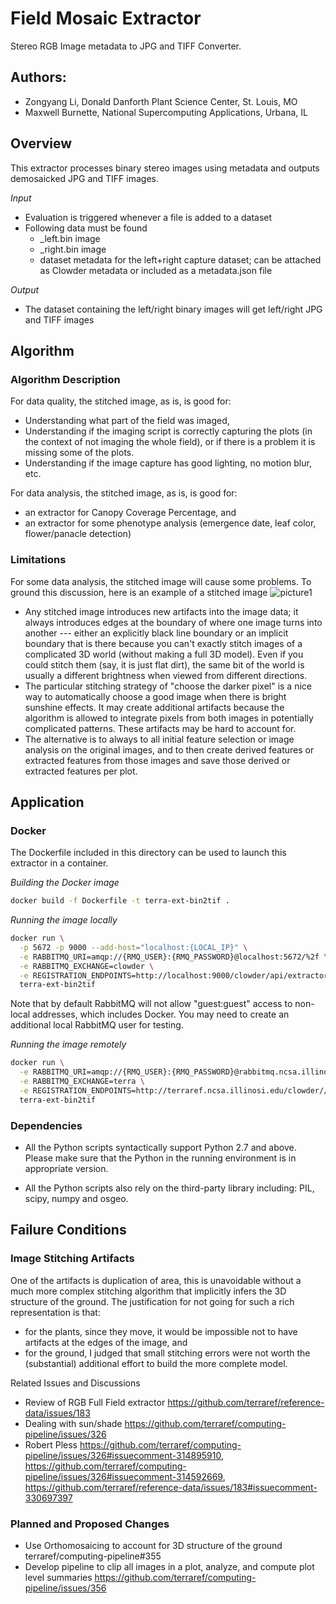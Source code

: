 # Field Mosaic Extractor

Stereo RGB Image metadata to JPG and TIFF Converter.

## Authors:
* Zongyang Li, Donald Danforth Plant Science Center, St. Louis, MO
* Maxwell Burnette, National Supercomputing Applications, Urbana, IL

## Overview
This extractor processes binary stereo images using metadata and outputs demosaicked JPG and TIFF images.

_Input_

  - Evaluation is triggered whenever a file is added to a dataset
  - Following data must be found
    - _left.bin image
    - _right.bin image
    - dataset metadata for the left+right capture dataset; can be attached as Clowder metadata or included as a metadata.json file

_Output_

  - The dataset containing the left/right binary images will get left/right JPG and TIFF images

## Algorithm

### Algorithm Description
For data quality, the stitched image, as is, is good for:
- Understanding what part of the field was imaged,
- Understanding if the imaging script is correctly capturing the plots (in the context of not imaging the whole field), or if there is a problem it is missing some of the plots.
- Understanding if the image capture has good lighting, no motion blur, etc.

For data analysis, the stitched image, as is, is good for:
- an extractor for Canopy Coverage Percentage, and
- an extractor for some phenotype analysis (emergence date, leaf color, flower/panacle detection)

### Limitations

For some data analysis, the stitched image will cause some problems.  To ground this discussion, here is an example of a stitched image
![picture1](https://user-images.githubusercontent.com/20230686/26936199-916d6b64-4c33-11e7-8544-97294aa97017.png)

- Any stitched image introduces new artifacts into the image data; it always introduces edges at the boundary of where one image turns into another --- either an explicitly black line boundary or an implicit boundary that is there because you can't exactly stitch images of a complicated 3D world (without making a full 3D model).  Even if you could stitch them (say, it is just flat dirt), the same bit of the world is usually a different brightness when viewed from different directions.
- The particular stitching strategy of "choose the darker pixel" is a nice way to automatically choose a good image when there is bright sunshine effects.  It may create additional artifacts because the algorithm is allowed to integrate pixels from both images in potentially complicated patterns.  These artifacts may be hard to account for.
- The alternative is to always to all initial feature selection or image analysis on the original images, and to then create derived features or extracted features from those images and save those derived or extracted features per plot.
## Application

### Docker
The Dockerfile included in this directory can be used to launch this extractor in a container.

_Building the Docker image_

```sh
docker build -f Dockerfile -t terra-ext-bin2tif .
```

_Running the image locally_
```sh
docker run \
  -p 5672 -p 9000 --add-host="localhost:{LOCAL_IP}" \
  -e RABBITMQ_URI=amqp://{RMQ_USER}:{RMQ_PASSWORD}@localhost:5672/%2f \
  -e RABBITMQ_EXCHANGE=clowder \
  -e REGISTRATION_ENDPOINTS=http://localhost:9000/clowder/api/extractors?key={SECRET_KEY} \
  terra-ext-bin2tif
```
Note that by default RabbitMQ will not allow "guest:guest" access to non-local addresses, which includes Docker. You may need to create an additional local RabbitMQ user for testing.

_Running the image remotely_
```sh
docker run \
  -e RABBITMQ_URI=amqp://{RMQ_USER}:{RMQ_PASSWORD}@rabbitmq.ncsa.illinois.edu/clowder \
  -e RABBITMQ_EXCHANGE=terra \
  -e REGISTRATION_ENDPOINTS=http://terraref.ncsa.illinosi.edu/clowder//api/extractors?key={SECRET_KEY} \
  terra-ext-bin2tif
```

### Dependencies

* All the Python scripts syntactically support Python 2.7 and above. Please make sure that the Python in the running environment is in appropriate version.

* All the Python scripts also rely on the third-party library including: PIL, scipy, numpy and osgeo.

## Failure Conditions

### Image Stitching Artifacts
One of the artifacts is duplication of area, this is unavoidable without a much more complex stitching algorithm that implicitly infers the 3D structure of the ground. The justification for not going for such a rich representation is that:
* for the plants, since they move, it would be impossible not to have artifacts at the edges of the image, and
* for the ground, I judged that small stitching errors were not worth the (substantial) additional effort to build the more complete model.

Related Issues and Discussions

* Review of RGB Full Field extractor https://github.com/terraref/reference-data/issues/183
* Dealing with sun/shade https://github.com/terraref/computing-pipeline/issues/326
* Robert Pless https://github.com/terraref/computing-pipeline/issues/326#issuecomment-314895910,
https://github.com/terraref/computing-pipeline/issues/326#issuecomment-314592669, https://github.com/terraref/reference-data/issues/183#issuecomment-330697397

### Planned and Proposed Changes

* Use Orthomosaicing to account for 3D structure of the ground terraref/computing-pipeline#355
* Develop pipeline to clip all images in a plot, analyze, and compute plot level summaries https://github.com/terraref/computing-pipeline/issues/356
